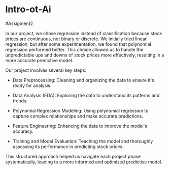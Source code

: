 # Intro-ot-Ai

#Assigment2

In our project, we chose regression instead of classification because stock prices are continuous, not binary or discrete. We initially tried linear regression, but after some experimentation, we found that polynomial regression performed better. This choice allowed us to handle the unpredictable ups and downs of stock prices more effectively, resulting in a more accurate predictive model.

Our project involves several key steps:

- Data Preprocessing: Cleaning and organizing the data to ensure it's ready for analysis.

- Data Analysis (EDA): Exploring the data to understand its patterns and trends.

- Polynomial Regression Modeling: Using polynomial regression to capture complex relationships and make accurate predictions.

- Feature Engineering: Enhancing the data to improve the model's accuracy.

- Training and Model Evaluation: Teaching the model and thoroughly assessing its performance in predicting stock prices.


This structured approach helped us navigate each project phase systematically, leading to a more informed and optimized predictive model.
